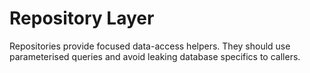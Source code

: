 # Repository Layer

Repositories provide focused data-access helpers. They should use parameterised queries and avoid leaking database specifics to callers.

